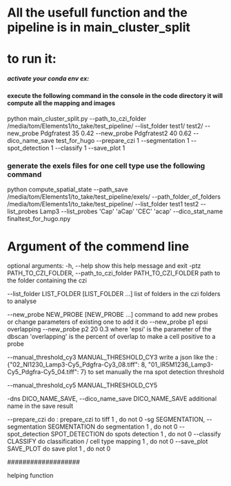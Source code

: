 

# All the usefull function and the pipeline is in main_cluster_split

# to run it:

##### activate your conda env ex: 

#### execute the following command in the console in the code directory it will compute all the mapping and images
python main_cluster_split.py --path_to_czi_folder /media/tom/Elements1/to_take/test_pipeline/ --list_folder test1/ test2/ --new_probe Pdgfratest 35 0.42 --new_probe Pdgfratest2 40 0.62  --dico_name_save test_for_hugo --prepare_czi 1 --segmentation 1 --spot_detection 1 --classify 1 --save_plot 1

### generate the exels files for one cell type use the following command

python compute_spatial_state --path_save /media/tom/Elements1/to_take/test_pipeline/exels/ --path_folder_of_folders /media/tom/Elements1/to_take/test_pipeline/ --list_folder test1 test2 --list_probes Lamp3 --list_probes 'Cap' 'aCap' 'CEC' 'acap' --dico_stat_name finaltest_for_hugo.npy


# Argument of the commend line 

optional arguments:
  -h, --help            show this help message and exit
  -ptz PATH_TO_CZI_FOLDER, --path_to_czi_folder PATH_TO_CZI_FOLDER
                        path to the folder containing the czi
                        
  --list_folder LIST_FOLDER [LIST_FOLDER ...]
                        list of folders in the czi folders to analyse
                        
  --new_probe NEW_PROBE [NEW_PROBE ...]
                        command to add new probes or change parameters of existing one to add it do --new_probe p1 epsi overlapping
                        --new_probe p2 20 0.3 where 'epsi' is the parameter of the dbscan 'overlapping' is the percent of overlap to make
                        a cell positive to a probe
                        
  --manual_threshold_cy3 MANUAL_THRESHOLD_CY3
                        write a json like the : {"02_NI1230_Lamp3-Cy5_Pdgfra-Cy3_08.tiff": 8, "01_IR5M1236_Lamp3-Cy5_Pdgfra-Cy5_04.tiff":
                        7} to set manually the rna spot detection threshold
                        
                        
  --manual_threshold_cy5 MANUAL_THRESHOLD_CY5
  
  
  
  -dns DICO_NAME_SAVE, --dico_name_save DICO_NAME_SAVE
                        additional name in the save result

  
  
   --prepare_czi    do : prepare_czi to tiff 1 , do not 0
  -sg SEGMENTATION, --segmentation SEGMENTATION
                        do segmentation 1 , do not 0
  --spot_detection SPOT_DETECTION
                        do spots detection 1 , do not 0
  --classify CLASSIFY   do classification / cell type mapping 1 , do not 0
  --save_plot SAVE_PLOT do save plot 1 , do not 0




###################

helping function 
